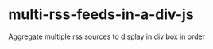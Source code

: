 multi-rss-feeds-in-a-div-js
===========================

Aggregate multiple rss sources to display in div box in order
